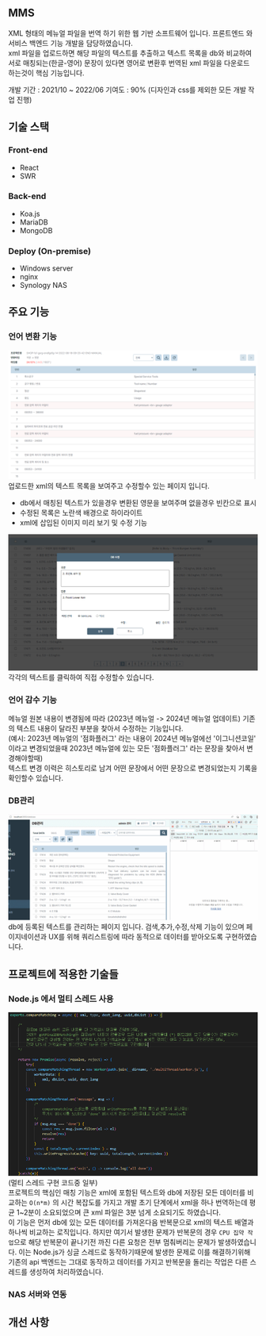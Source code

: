 ## MMS
XML 형태의 메뉴얼 파일을 번역 하기 위한 웹 기반 소프트웨어 입니다. 프론트엔드 와 서비스 백엔드 기능 개발을 담당하였습니다.  
xml 파일을 업로드하면 해당 파일의 텍스트를 추출하고 텍스트 목록을 db와 비교하여 서로 매칭되는(한글-영어) 문장이 있다면 영어로 변환후 번역된 xml 파일을 다운로드 하는것이 핵심 기능입니다.
  
개발 기간 : 2021/10 ~ 2022/06 기여도 : 90% (디자인과 css를 제외한 모든 개발 작업 진행)

## 기술 스택
### Front-end
* React
* SWR

### Back-end
* Koa.js
* MariaDB
* MongoDB

### Deploy (On-premise)
* Windows server
* nginx
* Synology NAS

## 주요 기능
### 언어 변환 기능
![changePage](https://github.com/pizza7311/portfolio/blob/main/2022/mms/images/langChange.png)  
업로드한 xml의 텍스트 목록을 보여주고 수정할수 있는 페이지 입니다.  
* db에서 매칭된 텍스트가 있을경우 변환된 영문을 보여주며 없을경우 빈칸으로 표시  
* 수정된 목록은 노란색 배경으로 하이라이트
* xml에 삽입된 이미지 미리 보기 및 수정 기능

![changePage2](https://github.com/pizza7311/portfolio/blob/main/2022/mms/images/langChange2.png)  
각각의 텍스트를 클릭하여 직접 수정할수 있습니다.

### 언어 감수 기능
메뉴얼 원본 내용이 변경됨에 따라 (2023년 메뉴얼 -> 2024년 메뉴얼 업데이트)
기존의 텍스트 내용이 달라진 부분을 찾아서 수정하는 기능입니다.  
(예시: 2023년 메뉴얼의 '점화플러그' 라는 내용이 2024년 메뉴얼에선 '이그니션코일' 이라고 변경되었을때 2023년 메뉴얼에 있는 모든 '점화플러그' 라는 문장을 찾아서 변경해야할때)  
텍스트 변경 이력은 히스토리로 남겨 어떤 문장에서 어떤 문장으로 변경되었는지 기록을 확인할수 있습니다.


### DB관리 
![dbManage](https://github.com/pizza7311/portfolio/blob/main/2022/mms/images/dynamicURLQuery.gif)  
db에 등록된 텍스트를 관리하는 페이지 입니다. 검색,추가,수정,삭제 기능이 있으며 페이지네이션과 UX를 위해 쿼리스트링에 따라 동적으로 데이터를 받아오도록 구현하였습니다.  


## 프로젝트에 적용한 기술들

### Node.js 에서 멀티 스레드 사용
![multiThreads](https://github.com/pizza7311/portfolio/blob/main/2022/mms/images/multiThread.png)  
(멀티 스레드 구현 코드중 일부)  
프로젝트의 핵심인 매칭 기능은 xml에 포함된 텍스트와 db에 저장된 모든 데이터를 비교하는 `O(n*m)` 의 시간 복잡도를 가지고 개발 초기 단계에서 xml을 하나 번역하는데 평균 1~2분이 소요되었으며 큰 xml 파일은 3분 넘게 소요되기도 하였습니다.  
이 기능은 먼저 db에 있는 모든 데이터를 가져온다음 반복문으로 xml의 텍스트 배열과 하나씩 비교하는 로직입니다. 하지만 여기서 발생한 문제가 반복문의 경우 `CPU 집약 작업`으로 해당 반복문이 끝나기전 까진 다른 요청은 전부 멈춰버리는 문제가 발생하였습니다. 이는 Node.js가 싱글 스레드로 동작하기때문에 발생한 문제로 이를 해결하기위해 기존의 api 백엔드는 그대로 동작하고 데이터를 가지고 반복문을 돌리는 작업은 다른 스레드를 생성하여 처리하였습니다.  

### NAS 서버와 연동

## 개선 사항

###
